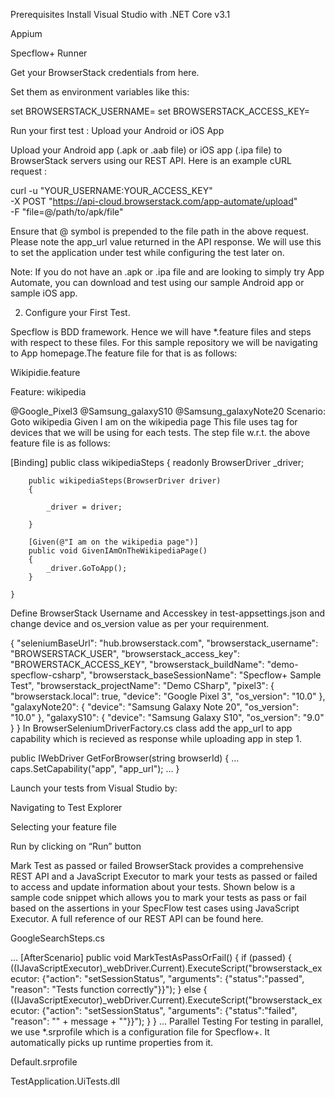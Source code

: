 Prerequisites
Install Visual Studio with .NET Core v3.1

Appium

Specflow+ Runner

Get your BrowserStack credentials from here.

Set them as environment variables like this:  


set BROWSERSTACK_USERNAME=<browserstack-username>
set BROWSERSTACK_ACCESS_KEY=<browserstack-access-key>

Run your first test :
Upload your Android or iOS App

Upload your Android app (.apk or .aab file) or iOS app (.ipa file) to BrowserStack servers using our REST API. Here is an example cURL request :


curl -u "YOUR_USERNAME:YOUR_ACCESS_KEY" \
-X POST "https://api-cloud.browserstack.com/app-automate/upload" \
-F "file=@/path/to/apk/file"

Ensure that @ symbol is prepended to the file path in the above request. Please note the app_url value returned in the API response. We will use this to set the application under test while configuring the test later on.

Note: If you do not have an .apk or .ipa file and are looking to simply try App Automate, you can download and test using our sample Android app or sample iOS app.

2. Configure your First Test.

Specflow is BDD framework. Hence we will have *.feature files and steps with respect to these files. For this sample repository we will be navigating to App homepage.The feature file for that is as follows:

Wikipidie.feature


Feature: wikipedia

@Google_Pixel3
@Samsung_galaxyS10
@Samsung_galaxyNote20
Scenario: Goto wikipedia
	  Given I am on the wikipedia page
This file uses tag for devices that we will be using for each tests. The step file w.r.t. the above feature file is as follows:


[Binding]
    public class wikipediaSteps
    {
        readonly BrowserDriver _driver;
      
        public wikipediaSteps(BrowserDriver driver)
        {

            _driver = driver;
           
        }

        [Given(@"I am on the wikipedia page")]
        public void GivenIAmOnTheWikipediaPage()
        {
            _driver.GoToApp();
        }
        
    }
Define BrowserStack Username and Accesskey in test-appsettings.json and change device and os_version value as per your requirenment.


{
	"seleniumBaseUrl": "hub.browserstack.com",
	"browserstack_username": "BROWSERSTACK_USER",
	"browserstack_access_key": "BROWERSTACK_ACCESS_KEY",
	"browserstack_buildName": "demo-specflow-csharp",
	"browserstack_baseSessionName": "Specflow+ Sample Test",
	"browserstack_projectName": "Demo CSharp",
	"pixel3": {
        "browserstack.local": true,
          "device": "Google Pixel 3",
          "os_version": "10.0"
        },
        "galaxyNote20": {
          "device": "Samsung Galaxy Note 20",
          "os_version": "10.0"
        },
        "galaxyS10": {
          "device": "Samsung Galaxy S10",
          "os_version": "9.0"
        }
}
In BrowserSeleniumDriverFactory.cs  class add the app_url to app capability which is recieved as response while uploading app in step 1.


 public IWebDriver GetForBrowser(string browserId)
        {
            ...
            caps.SetCapability("app", "app_url");
            ...
        }
            
Launch your tests from Visual Studio by:

Navigating to Test Explorer

Selecting your feature file

Run by clicking on “Run” button


 

Mark Test as passed or failed
BrowserStack provides a comprehensive REST API and a JavaScript Executor to mark your tests as passed or failed to access and update information about your tests. Shown below is a sample code snippet which allows you to mark your tests as pass or fail based on the assertions in your SpecFlow test cases using JavaScript Executor. A full reference of our REST API can be found here.

GoogleSearchSteps.cs


...
        [AfterScenario]
		public void MarkTestAsPassOrFail()
		{
			if (passed)
			{
				((IJavaScriptExecutor)_webDriver.Current).ExecuteScript("browserstack_executor: {\"action\": \"setSessionStatus\", \"arguments\": {\"status\":\"passed\", \"reason\": \"Tests function correctly\"}}");
			}
			else
			{
				((IJavaScriptExecutor)_webDriver.Current).ExecuteScript("browserstack_executor: {\"action\": \"setSessionStatus\", \"arguments\": {\"status\":\"failed\", \"reason\": \"" + message + "\"}}");
			}
		}
...
Parallel Testing
For testing in parallel, we use *.srprofile which is a configuration file for Specflow+. It automatically picks up runtime properties from it.

Default.srprofile


<?xml version="1.0" encoding="utf-8"?>
<TestProfile xmlns="http://www.specflow.org/schemas/plus/TestProfile/1.5">
  <Settings projectName="TestApplication.UiTests" projectId="{347ddf1e-cf82-4520-8c9b-724ed9d7f5f0}" />
  <Execution stopAfterFailures="0" testThreadCount="5" testSchedulingMode="Sequential" retryCount="0" apartmentState="MTA"  />
  <Environment testThreadIsolation="Process" />
  <TestAssemblyPaths>
    <TestAssemblyPath>TestApplication.UiTests.dll</TestAssemblyPath>
  </TestAssemblyPaths>
	
  <Report>
    <Template name="Report\ReportTemplate.cshtml"/>
  </Report>
  
  <Targets>
    <Target name="Samsung_galaxyS10">
      <Filter>Samsung_galaxyS10</Filter>
      <DeploymentTransformationSteps>
        <EnvironmentVariable variable="Test_Browser" value="GalaxyS10" />
      </DeploymentTransformationSteps>
    </Target>
    <Target name="Google_Pixel3">
      <Filter>Google_Pixel3</Filter>
      <DeploymentTransformationSteps>
        <EnvironmentVariable variable="Test_Browser" value="Pixel3" />
      </DeploymentTransformationSteps>
    </Target>
    <Target name="Samsung_galaxyNote20">
      <Filter>Samsung_galaxyNote20</Filter>
      <DeploymentTransformationSteps>
        <EnvironmentVariable variable="Test_Browser" value="GalaxyNote20" />
      </DeploymentTransformationSteps>
    </Target>
  </Targets>

	<TestThreads>
		<TestThread id="0">
			<TestAffinity>testpath:Target:Google_Pixel3</TestAffinity>
		</TestThread>
		<TestThread id="1">
			<TestAffinity>testpath:Target:Samsung_galaxyS10</TestAffinity>
		</TestThread>
		<TestThread id="2">
			<TestAffinity>testpath:Target:Samsung_galaxyNote20</TestAffinity>
		</TestThread>
	</TestThreads>
</TestProfile>

Launch your tests using:


dotnet test
OR from Visual Studio:

Navigating to Test Explorer

Select the project root

Run all the tests by clicking on “Run All Tests” button


Local Testing
Prerequisite: You’ll need C# local language binding for Windows application or BrowserStack Local Binary if testing on a linux/macOS machine.

You will need to specify the correct capability in test-appsettings.json:


{
  ...
  "chrome": {
    ...
    "browserstack.local": true,
    ...
  },
  ...
}
Windows:
If you are using a Windows machine, the above repository is already configured to pick up the capability and initiate BrowserStackLocal automatically.

Linux/MacOS:
For this configuration you will have to comment out some code from above repository and it goes as follows:

Drivers/WebDriver.cs


private IWebDriver GetWebDriver()
{
	string testBrowserId = Environment.GetEnvironmentVariable("Test_Browser");
	// if (_currentLocal == null)
	// {
	//  	_currentLocal = GetBrowserStackLocal();
	// }
	return _browserSeleniumDriverFactory.GetForBrowser(testBrowserId);
}
and from your command line run before starting your tests:


./BrowserStackLocal --key <access_key>
 

